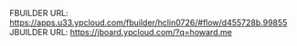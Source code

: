 FBUILDER URL:  https://apps.u33.ypcloud.com/fbuilder/hclin0726/#flow/d455728b.99855
JBUILDER URL:  https://jboard.ypcloud.com/?q=howard.me
